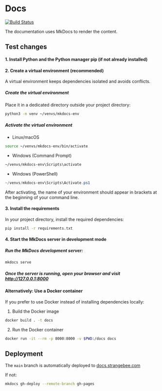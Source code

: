 # Docs

[![Build Status](https://github.com/StrangeBeeCorp/docs/actions/workflows/pages/pages-build-deployment/badge.svg)](https://github.com/StrangeBeeCorp/docs/actions/workflows/pages/pages-build-deployment)

The documentation uses MkDocs to render the content.

## Test changes

#### 1. Install Python and the Python manager pip (if not already installed)

#### 2. Create a virtual environment (recommended)
A virtual environment keeps dependencies isolated and avoids conflicts.

##### Create the virtual environment

Place it in a dedicated directory outside your project directory:

```bash
python3 -m venv ~/venvs/mkdocs-env
```

 ##### Activate the virtual environment

* Linux/macOS
```bash
source ~/venvs/mkdocs-env/bin/activate
```

* Windows (Command Prompt)
```cmd
~/venvs/mkdocs-env\Scripts\activate
```

* Windows (PowerShell)
```powershell
~/venvs/mkdocs-env\Scripts\Activate.ps1
```

After activating, the name of your environment should appear in brackets at the beginning of your command line.

#### 3. Install the requirements

In your project directory, install the required dependencies:

```bash
pip install -r requirements.txt
```

#### 4. Start the MkDocs server in development mode

 ##### Run the MkDocs development server:

```bash
mkdocs serve
```

##### Once the server is running, open your browser and visit http://127.0.0.1:8000

#### Alternatively: Use a Docker container

If you prefer to use Docker instead of installing dependencies locally:

1. Build the Docker image

```bash
docker build . -t docs
```

2. Run the Docker container

```bash
docker run -it --rm -p 8000:8000 -v $PWD:/docs docs
```

## Deployment

The `main` branch is automatically deployed to [docs.strangebee.com](https://docs.strangebee.com)

If not:

```bash
mkdocs gh-deploy --remote-branch gh-pages
```

